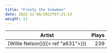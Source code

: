 ```yaml
---
title: "Frosty the Snowman"
date: 2022-12-08/2022T07:21:13
weight: 11
---
```




 Artist | Plays 
----- | -----:
[Willie Nelson]({{< ref "a631">}}) | 239

